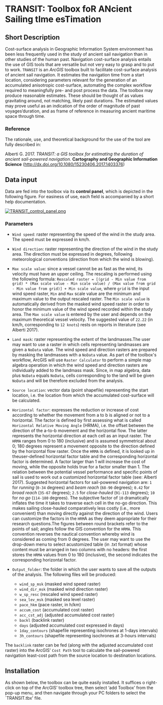 # TRANSIT: Toolbox foR ANcient Sailing tIme esTimation

## Short Description
Cost-surface analysis in Geographic Information System environment has been less frequently used in the study of ancient sail navigation than in other studies of the human past. Navigation cost-surface analysis entails the use of GIS tools that are versatile but not very easy to grasp and to put to work. `TRANSIT` is an *ArcGIS* toolbox built to facilitate cost-surface analysis of ancient sail navigation. It estimates the navigation time from a start location, considering parameters relevant for the generation of an accumulated anisotropic cost-surface, automating the complex workflow required to meaningfully pre- and post process the data. The toolbox may produce reasonable estimates. These should be thought of as values gravitating around, not matching, likely past durations. The estimated values may prove useful as an indication of the order of magnitude of past voyages’duration, and as frame of reference in measuring ancient maritime space through time.


### Reference
The rationale, use, and theoretical background for the use of the tool are fully described in:

Alberti G. 2017. *TRANSIT: a GIS toolbox for estimating the duration of ancient sail-powered navigation*. **Cartography and Geographic Information Science** (http://dx.doi.org/10.1080/15230406.2017.1403376)


## Data input
Data are fed into the toolbox via its **control panel**, which is depicted in the following figure. For easiness of use, each field is accompanied by a short help documentation.

[![TRANSIT_control_panel.png](https://s18.postimg.org/5qbqm96p5/TRANSIT_control_panel.png)](https://postimg.org/image/jwrhhhhk5/)

### Parameters
* `Wind speed`: raster representing the speed of the wind in the study area. The speed must be expressed in km/h.

* `Wind direction`: raster representing the direction of the wind in the study area. The direction must be expressed in degrees, following meteorological conventions (direction from which the wind is blowing).

* `Max scale value`: since a vessel cannot be as fast as the wind, its velocity must have an upper ceiling. The rescaling is performed using the following formula:
`Rescaled raster = [(grid - Min value from grid) * (Max scale value - Min scale value) / (Max value from grid - Min value from grid)] + Min scale value`,
where `grid` is the input wind speed raster, `Min` and `Max` scale value are the minimum and maximum value to the output rescaled raster. The `Min scale value` is automatically derived from the masked wind speed raster in order to honor the minimum value of the wind speed recorded within the study area. The `Max scale value` is entered by the user and depends on the maximum theoretical vessel velocity. The suggested value of `22.22` (in km/h, corresponding to `12 knots`) rests on reports in literature (see Alberti 2017).

* `Land mask`: raster representing the extent of the landmasses.The user may want to use a raster in which cells representing landmasses are given a `NoData` value. The wind speed and direction rasters are prepared by masking the landmasses with a `NoData` value. As part of the toolbox's workflow, ArcGIS will use `Raster Calculator` to perform a simple map algebra operation in which the wind speed and direction rasters are individually added to the landmass mask. Since, in map algebra, data plus `NoData` equals `NoData`, cells corresponding to the land will be given `NoData` and will be therefore excluded from the analysis.

* `Source location`: vector data (point shapefile) representing the start location, i.e. the location from which the accumulated cost-surface will be calculated.

* `Horizontal factor`: expresses the reduction or increase of cost according to whether the movement from a to b is aligned or not to a horizontal. The factor is defined by first assessing what is called `Horizontal Relative Moving Angle` (HRMA), i.e. the offset between the direction of the a-to-b movement and the horizontal flow. The latter represents the horizontal direction at each cell as an input raster. The `HRMA` ranges from 0 to 180 (inclusive) and is assumed symmetrical about 0; 180 degrees represent a movement opposite to the direction defined by the horizontal flow raster. Once the `HRMA` is defined, it is looked up in theuser-defined horizontal factor table and the corresponding horizontal factor is determined. A factor larger than 1 will increase the cost of moving, while the opposite holds true for a factor smaller than 1. The relation between the potential vessel performance and specific points of sail is used to work out a customized horizontal factor table (see: Alberti 2017).
Suggested horizontal factors for sail-powered navigation are: `1` for *running* (`0-34` degrees) and *beam reach* (`68-90` degrees); `0.42` for *broad reach* (`35-67` degrees); `2.5` for *close-hauled* (`91-113` degrees); `10` for *no go* (`114-180` degrees). The subjective factor of `10` dramatically inflates the time it takes to traverse each cell in the no-go direction. This makes sailing close-hauled comparatively less costly (i.e., more convenient) than moving directly against the direction of the wind. Users can customize the factors in the `HRM`A as they deem appropriate for their research questions.The figures between round brackets refer to the points of sail; angles follow the GIS convention for the `HRMA`. This convention reverses the nautical convention whereby wind is considered as coming from 0 degrees.
The user may want to use the drop-down menu to select acustomized table (in .txt format) whose content must be arranged in two columns with no headers: the first stores the `HRMA` values from 0 to 180 (inclusive), the second indicates the corresponding horizontal factor.

* `Output_folder`: the folder in which the user wants to save all the outputs of the analysis. The following files will be produced:
   + `wind_sp_msk` (masked wind speed raster)
   + `wind_dir_msk` (masked wind direction raster)
   + `w_sp_resc` (rescaled wind speed raster)
   + `sea_lev_msk` (masked sea level raster)
   + `pace_hkm` (pace raster, in h/km)
   + `accum_cost` (accumulated cost raster)
   + `acc_cst_adj` (adjusted accumulated cost raster)
   + `backl` (backlink raster)
   + `days` (adjusted accumulated cost expressed in days)
   + `1day_contours` (shapefile representing isochrones at 1-days intervals)
   + `3h_contours` (shapefile representing isochrones at 3-hours intervals)

The `backlink` raster can be fed (along with the adjusted accumulated cost raster) into the ArcGIS' `Cost Path` tool to calculate the sail-powered navigation least-cost path from the source location to destination locations.


## Installation
As shown below, the toolbox can be quite easily installed. It suffices o right-click on top of the ArcGIS’ toolbox tree, then select ‘add Toolbox’ from the pop-up menu, and then navigate through your PC folders to select the `TRANSIT.tbx' file.
